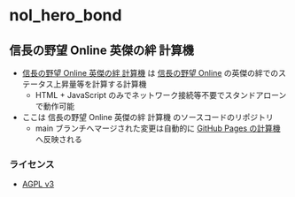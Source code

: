 # nol_hero_bond

## 信長の野望 Online 英傑の絆 計算機

- [信長の野望 Online 英傑の絆 計算機](https://minorusekine.github.io/nol_hero_bond/) は [信長の野望 Online](https://www.gamecity.ne.jp/nol/) の英傑の絆でのステータス上昇量等を計算する計算機
  - HTML + JavaScript のみでネットワーク接続等不要でスタンドアローンで動作可能
- ここは 信長の野望 Online 英傑の絆 計算機 のソースコードのリポジトリ
  - main ブランチへマージされた変更は自動的に [GitHub Pages の計算機](https://minorusekine.github.io/nol_hero_bond/) へ反映される

### ライセンス

- [AGPL v3](LICENSE)
